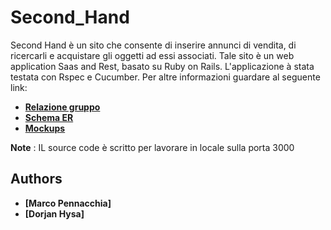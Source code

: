 # Second_Hand

Second Hand è un sito che consente di inserire annunci di vendita, di ricercarli e acquistare gli oggetti ad essi associati.
Tale sito è un web application Saas and Rest, basato su Ruby on Rails. L'applicazione à stata testata con Rspec e Cucumber. Per altre informazioni guardare al seguente link:

- **[Relazione gruppo](https://drive.google.com/file/d/16ILXaQJ6vqLrgMNsIxBmBWYaIM-EGqGj/view?usp=sharing)**
- **[Schema ER](https://github.com/MarcoPen95/Second_Hand/blob/master/Final_ER.pdf)**
- **[Mockups](https://github.com/MarcoPen95/Second_Hand/blob/master/Final_mockups.pdf)**


**Note** : IL source code è scritto per lavorare in locale sulla porta 3000

## Authors
* **[Marco Pennacchia]**
* **[Dorjan Hysa]**
